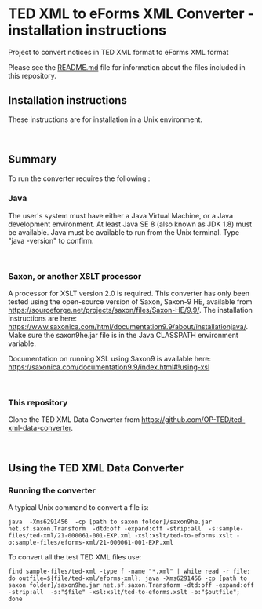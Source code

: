 # TED XML to eForms XML Converter - installation instructions

Project to convert notices in TED XML format to eForms XML format

Please see the [README.md](README.md) file for information about the files included in this repository.


## Installation instructions

These instructions are for installation in a Unix environment.

<br>

## Summary
To run the converter requires the following :

### Java

The user's system must have either a Java Virtual Machine, or a Java development environment. At least Java SE 8 (also known as JDK 1.8) must be available. Java must be available to run from the Unix terminal. Type "java -version" to confirm.

<br>

### Saxon, or another XSLT processor

A processor for XSLT version 2.0 is required. This converter has only been tested using the open-source version of Saxon, Saxon-9 HE, available from https://sourceforge.net/projects/saxon/files/Saxon-HE/9.9/. The installation instructions are here: https://www.saxonica.com/html/documentation9.9/about/installationjava/. Make sure the saxon9he.jar file is in the Java CLASSPATH environment variable.

Documentation on running XSL using Saxon9 is available here: https://saxonica.com/documentation9.9/index.html#!using-xsl

<br>

### This repository

Clone the TED XML Data Converter from https://github.com/OP-TED/ted-xml-data-converter.

<br>

## Using the TED XML Data Converter

### Running the converter

A typical Unix command to convert a file is:

`java  -Xms6291456  -cp [path to saxon folder]/saxon9he.jar net.sf.saxon.Transform  -dtd:off -expand:off -strip:all  -s:sample-files/ted-xml/21-000061-001-EXP.xml -xsl:xslt/ted-to-eforms.xslt -o:sample-files/eforms-xml/21-000061-001-EXP.xml`

To convert all the test TED XML files use:

`find sample-files/ted-xml -type f -name "*.xml" | while read -r file; do outfile=${file/ted-xml/eforms-xml}; java -Xms6291456 -cp [path to saxon folder]/saxon9he.jar net.sf.saxon.Transform -dtd:off -expand:off -strip:all  -s:"$file" -xsl:xslt/ted-to-eforms.xslt -o:"$outfile"; done `





